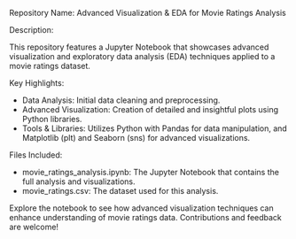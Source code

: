 Repository Name: Advanced Visualization & EDA for Movie Ratings Analysis

Description:

This repository features a Jupyter Notebook that showcases advanced visualization and exploratory data analysis (EDA) techniques applied to a movie ratings dataset.

Key Highlights:
  * Data Analysis: Initial data cleaning and preprocessing.
  * Advanced Visualization: Creation of detailed and insightful plots using Python libraries.
  * Tools & Libraries: Utilizes Python with Pandas for data manipulation, and Matplotlib (plt) and Seaborn (sns) for advanced visualizations.
    
Files Included:
  * movie_ratings_analysis.ipynb: The Jupyter Notebook that contains the full analysis and visualizations.
  * movie_ratings.csv: The dataset used for this analysis.
    
Explore the notebook to see how advanced visualization techniques can enhance understanding of movie ratings data. Contributions and feedback are welcome!
